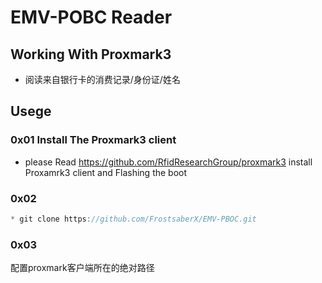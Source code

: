 # EMV-POBC Reader
## Working With Proxmark3 

* 阅读来自银行卡的消费记录/身份证/姓名

## Usege

### 0x01 Install The Proxmark3 client
* please Read https://github.com/RfidResearchGroup/proxmark3
install Proxamrk3 client and Flashing the boot
### 0x02
```javascript
* git clone https://github.com/FrostsaberX/EMV-PBOC.git
```
### 0x03
配置proxmark客户端所在的绝对路径


